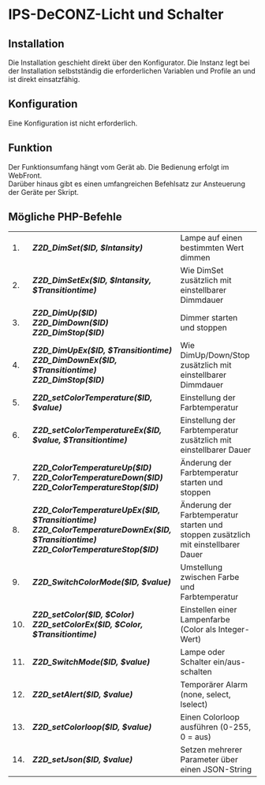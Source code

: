 <!DOCTYPE html>
<html lang="de">
  <head>
    <meta charset="utf-8">
	<meta name="viewport" content="width=device-width">
  </head>

  <body>
	<h1>IPS-DeCONZ-Licht und Schalter</h1>
	<h2>Installation</h2>
	Die Installation geschieht direkt über den Konfigurator. Die Instanz legt bei der Installation selbstständig die erforderlichen Variablen und Profile an und ist direkt einsatzfähig.
	<h2>Konfiguration</h2>
	Eine Konfiguration ist nicht erforderlich.
	<h2>Funktion</h2>
	Der Funktionsumfang hängt vom Gerät ab.  Die Bedienung erfolgt im WebFront.<br>
	Darüber hinaus gibt es einen umfangreichen Befehlsatz zur Ansteuerung der Geräte per Skript.
	<h2>Mögliche PHP-Befehle</h2>
	<table>
	  <tr>
		<td>1.</td>
		<td><b><i>Z2D_DimSet($ID, $Intansity)</i></b></td>
		<td>Lampe auf einen bestimmten Wert dimmen</td>
	  </tr>
	  <tr>
		<td>2.</td>
		<td><b><i>Z2D_DimSetEx($ID, $Intansity, $Transitiontime)</i></b></td>
		<td>Wie DimSet zusätzlich mit einstellbarer Dimmdauer</td>
	  </tr>
	  <tr>
		<td>3.</td>
		<td><b><i>Z2D_DimUp($ID)<br>Z2D_DimDown($ID)<br>Z2D_DimStop($ID)<br></i></b></td>
		<td>Dimmer starten und stoppen</td>
	  </tr>
	  <tr>
		<td>4.</td>
		<td><b><i>Z2D_DimUpEx($ID, $Transitiontime)<br>Z2D_DimDownEx($ID, $Transitiontime)<br>Z2D_DimStop($ID)<br></i></b></td>
		<td>Wie DimUp/Down/Stop zusätzlich mit einstellbarer Dimmdauer</td>
	  </tr>
	  <tr>
		<td>5.</td>
		<td><b><i>Z2D_setColorTemperature($ID, $value)</i></b></td>
		<td>Einstellung der Farbtemperatur</td>
	  </tr>
	  <tr>
		<td>6.</td>
		<td><b><i>Z2D_setColorTemperatureEx($ID, $value, $Transitiontime)</i></b></td>
		<td>Einstellung der Farbtemperatur zusätzlich mit einstellbarer Dauer</td>
	  </tr>
	  <tr>
		<td>7.</td>
		<td><b><i>Z2D_ColorTemperatureUp($ID)<br>Z2D_ColorTemperatureDown($ID)<br>Z2D_ColorTemperatureStop($ID)<br></i></b></td>
		<td>Änderung der Farbtemperatur starten und stoppen</td>
	  </tr>
	  <tr>
		<td>8.</td>
		<td><b><i>Z2D_ColorTemperatureUpEx($ID, $Transitiontime)<br>Z2D_ColorTemperatureDownEx($ID, $Transitiontime)<br>Z2D_ColorTemperatureStop($ID)<br></i></b></td>
		<td>Änderung der Farbtemperatur starten und stoppen zusätzlich mit einstellbarer Dauer</td>
	  </tr>
	  <tr>
		<td>9.</td>
		<td><b><i>Z2D_SwitchColorMode($ID, $value)</i></b></td>
		<td>Umstellung zwischen Farbe und Farbtemperatur</td>
	  </tr>
	  <tr>
		<td>10.</td>
		<td><b><i>Z2D_setColor($ID, $Color)<br>Z2D_setColorEx($ID, $Color, $Transitiontime)</i></b></td>
		<td>Einstellen einer Lampenfarbe (Color als Integer-Wert)</td>
	  </tr>
	  <tr>
		<td>11.</td>
		<td><b><i>Z2D_SwitchMode($ID, $value)</i></b></td>
		<td>Lampe oder Schalter ein/aus-schalten</td>
	  </tr>
	  <tr>
		<td>12.</td>
		<td><b><i>Z2D_setAlert($ID, $value)</i></b></td>
		<td>Temporärer Alarm (none, select, lselect)</td>
	  </tr>
	  <tr>
		<td>13.</td>
		<td><b><i>Z2D_setColorloop($ID, $value)</i></b></td>
		<td>Einen Colorloop ausführen (0-255, 0 = aus)</td>
	  </tr>
	  <tr>
		<td>14.</td>
		<td><b><i>Z2D_setJson($ID, $value)</i></b></td>
		<td>Setzen mehrerer Parameter über einen JSON-String</td>
	  </tr>
	</table>
  </body>
</html>

